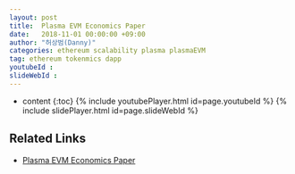 ```yaml
---
layout: post
title:  Plasma EVM Economics Paper
date:   2018-11-01 00:00:00 +09:00
author: "허상범(Danny)"
categories: ethereum scalability plasma plasmaEVM
tag: ethereum tokenmics dapp
youtubeId :
slideWebId : 
---
```

* content
{:toc}
{% include youtubePlayer.html id=page.youtubeId %}
{% include slidePlayer.html id=page.slideWebId %}

## Related Links

* [Plasma EVM Economics Paper](https://hackmd.io/s/rJgPxWYTm)
